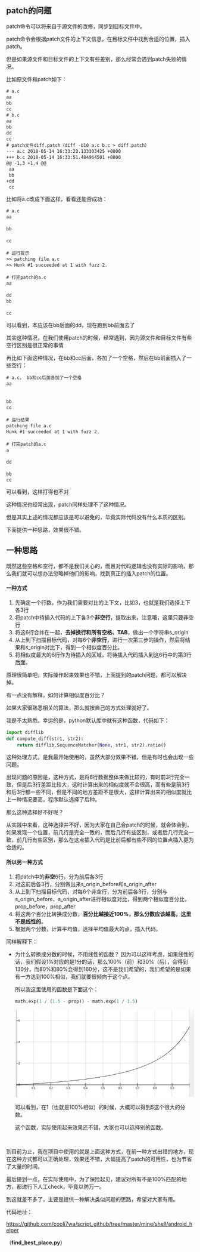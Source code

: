 ## patch的问题

patch命令可以将来自于源文件的改修，同步到目标文件中。

patch命令会根据patch文件的上下文信息，在目标文件中找到合适的位置，插入patch。

但是如果源文件和目标文件的上下文有些差别，那么经常会遇到patch失败的情况。

比如原文件和patch如下：

```
# a.c
aa
bb
cc
# b.c
aa
bb
dd
cc
# patch文件diff.patch（diff -U10 a.c b.c > diff.patch）
--- a.c 2018-05-14 16:33:23.133303425 +0800
+++ b.c 2018-05-14 16:33:51.484964501 +0800
@@ -1,3 +1,4 @@
 aa
 bb
+dd
 cc
```

比如将a.c改成下面这样，看看还能否成功：

```
# a.c
aa

bb

cc

# 运行提示
>> patching file a.c
>> Hunk #1 succeeded at 1 with fuzz 2.

# 打完patch的a.c
aa

dd
bb

cc
```

可以看到，本应该在bb后面的dd，现在跑到bb前面去了

其实这种情况，在我们使用patch的时候，经常遇到，因为源文件和目标文件有些空行区别是很正常的事情

再比如下面这种情况，在bb和cc后面，各加了一个空格，然后在bb前面插入了一些空行：

```
# a.c， bb和cc后面各加了一个空格
aa


bb 
cc 

# 运行结果
patching file a.c
Hunk #1 succeeded at 1 with fuzz 2.

# 打完patch的a.c
a

dd

bb 
cc 
```

可以看到，这样打得也不对

这种情况也经常出现，patch同样处理不了这种情况。

但是其实上述的情况都应该是可以避免的，毕竟实际代码没有什么本质的区别。

下面提供一种思路，效果很不错。

## 一种思路

既然这些空格和空行，都不是我们关心的，而且对代码逻辑也没有实际的影响，那么我们就可以想办法忽略掉他们的影响，找到真正的插入patch的位置。

#### 一种方式

1. 先确定一个行数，作为我们需要对比的上下文，比如3，也就是我们选择上下各3行
2. 将patch中待插入代码的上下各3个**非空行**，提取出来，注意哦，这里只要非空行
3. 将这6行合并在一起，**去掉换行和所有空格、TAB**，做出一个字符串s_origin
4. 从上到下扫描目标代码，对每6个**非空行**，进行一次第三步的操作，然后将结果和s_origin对比下，得到一个相似度百分比。
5. 将相似度最大的6行作为待插入的区域，将待插入代码插入到这6行中的第3行后面。

原理很简单吧，实际操作起来效果也不错，上面提到的patch问题，都可以解决掉。



有一点没有解释，如何计算相似度百分比？

如果大家很熟悉相关的算法，那么就按自己的方式处理就好了。

我是不太熟悉，幸运的是，python默认库中就有这种函数，代码如下：

```python
import difflib
def compute_diff(str1, str2):
    return difflib.SequenceMatcher(None, str1, str2).ratio()
```



这种处理方式，是我最开始使用的，虽然大部分效果不错，但是有时也会出现一些问题。

出现问题的原因是，这种方式，是将6行数据整体来做比较的，有时前3行完全一致，但是后3行差距比较大，这时计算出来的相似度就不会很高，而有些是前3行和后3行都一些不同，但是不同的地方差距不是很大，这样计算出来的相似度就比上一种情况要高，程序默认选择了后种。

那么这种选择好不好呢？

从实践中来看，这种选择并不好，因为大家在自己合patch的时候，就会体会到，如果发现一个位置，前几行是完全一致的，而后几行有些区别，或者后几行完全一致，前几行有些区别，那么在这点插入代码是比前后都有些不同的位置点插入更为合适的。

#### 所以另一种方式

1. 将patch中的**非空**6行，分为前后各3行
2. 对这前后各3行，分别做出来s_origin_before和s_origin_after
3. 从上到下扫描目标代码，对每6个非空行，分为前后各3行，分别与s_origin_before、s_origin_after进行相似度对比，得到两个相似度百分比，prop_before，prop_after
4. 将这两个百分比转换成分数，**百分比越接近100%，那么分数应该越高，这里不是线性的**。
5. 根据两个分数，计算平均值，选择平均值最大的点，插入代码。



同样解释下：

- 为什么转换成分数的时候，不用线性的函数？
  因为可以这样考虑，如果线性的话，我们假设1%对应的是1分的话，那么100%（前）和30%（后），会得到130分，而80%和80%会得到160分，这不是我们希望的，我们希望的是如果有一方达到100%相似，我们就要很倾向于这个点。

  所以我这里使用的函数是下面这个：

  ```python
  math.exp(1 / (1.5 - prop)) - math.exp(1 / 1.5)
  ```

  ![](score_plot.png)

  可以看到，在1（也就是100%相似）的时候，大概可以得到5这个很大的分数。

  这个函数，实际使用起来效果还不错，大家也可以选择别的函数。

  ​



到目前为止，我在项目中使用的就是上面这种方式，在前一种方式出错的地方，现在这种方式都可以正确处理，效果还不错，大幅提高了patch的可用性，也为节省了大量的时间。



最后提到一点，在实际使用中，为了保险起见，建议对所有不是100%匹配的地方，都进行下人工check，毕竟以防万一。



到这就差不多了，主要是提供一种解决类似问题的思路，希望对大家有用。

代码地址：

https://github.com/cooli7wa/script_github/tree/master/mine/shell/android_helper

（**find_best_place.py**）